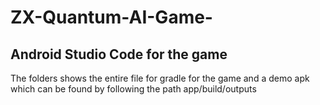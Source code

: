 # ZX-Quantum-AI-Game-

## Android Studio Code for the game
The folders shows the entire file for gradle for the game and a demo apk which can be found by following the path app/build/outputs
